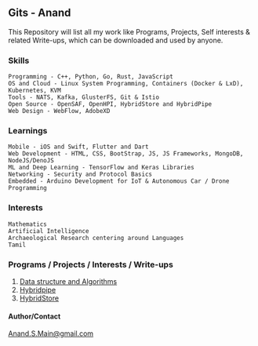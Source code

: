 ## Gits - Anand
This Repository will list all my work like Programs, Projects, Self interests & related Write-ups, which can be downloaded and used by anyone.

### Skills
```shell
Programming - C++, Python, Go, Rust, JavaScript
OS and Cloud - Linux System Programming, Containers (Docker & LxD), Kubernetes, KVM
Tools - NATS, Kafka, GlusterFS, Git & Istio
Open Source - OpenSAF, OpenHPI, HybridStore and HybridPipe
Web Design - WebFlow, AdobeXD
```

### Learnings
```shell
Mobile - iOS and Swift, Flutter and Dart
Web Development - HTML, CSS, BootStrap, JS, JS Frameworks, MongoDB, NodeJS/DenoJS
ML and Deep Learning - TensorFlow and Keras Libraries
Networking - Security and Protocol Basics
Embedded - Arduino Development for IoT & Autonomous Car / Drone Programming
```

### Interests
```shell
Mathematics
Artificial Intelligence
Archaeological Research centering around Languages
Tamil
```

### Programs / Projects / Interests / Write-ups
1. [Data structure and Algorithms](https://anandsgit.github.io/ProgrammingBasics.github.io/)
2. [Hybridpipe](https://anandsgit.github.io/hybridpipe.io/)
3. [HybridStore](https://anandsgit.github.io/hybridstore.io/)

#### Author/Contact
Anand.S.Main@gmail.com
